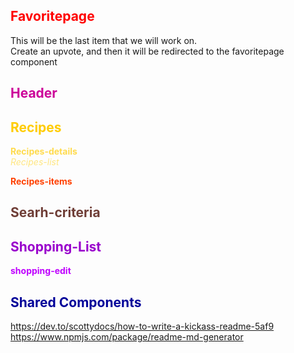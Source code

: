 ## <font color=#FF0000> Favoritepage</font>
This will be the last item that we will work on.   
Create an upvote, and then it will be redirected to the favoritepage component


## <font color=#cc0099>Header</font>


## <font color=#ffcc00>Recipes</font>
   **<font color=#ffdb4d>Recipes-details</font>**   
   *<font color=#ffe680>Recipes-list</font>*   

   **<font color=#ff4000>Recipes-items</font>**


## <font color=#6f3e37>Searh-criteria</font>


## <font color=#9900cc>Shopping-List</font>

   **<font color=#bf00ff>shopping-edit</font>**

## <font color=#000099>Shared Components</font>



https://dev.to/scottydocs/how-to-write-a-kickass-readme-5af9  
https://www.npmjs.com/package/readme-md-generator